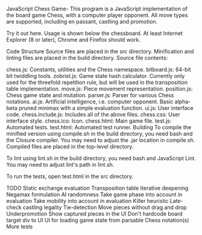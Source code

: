 JavaScript Chess Game-
This program is a JavaScript implementation of the board game Chess, with a computer player opponent. All move types are supported, including en passant, castling and promotion.

Try it out here. Usage is shown below the chessboard. At least Internet Explorer (8 or later), Chrome and Firefox should work.

Code Structure
Source files are placed in the src directory. Minification and linting files are placed in the build directory. Source file contents:

chess.js: Constants, utilities and the Chess namespace.
bitboard.js: 64-bit bit twiddling tools.
zobrist.js: Game state hash calculator. Currently only used for the threefold repetition rule, but will be used in the transposition table implementation.
move.js: Piece movement representation.
position.js: Chess game state and mutation.
parser.js: Parser for various Chess notations.
ai.js: Artificial intelligence, i.e. computer opponent. Basic alpha-beta pruned minimax with a simple evaluation function.
ui.js: User interface code.
chess.include.js: Includes all of the above files.
chess.css: User interface style.
chess.ico: Icon.
chess.html: Main game file.
test.js: Automated tests.
test.html: Automated test runner.
Building
To compile the minified version using compile.sh in the build directory, you need bash and the Closure compiler. You may need to adjust the .jar location in compile.sh. Compiled files are placed in the top-level directory.

To lint using lint.sh in the build directory, you need bash and JavaScript Lint. You may need to adjust lint's path in lint.sh.

To run the tests, open test.html in the src directory.

TODO
Static exchange evaluation
Transposition table
Iterative deepening
Negamax formulation
AI randomness
Take game phase into account in evaluation
Take mobility into account in evaluation
Killer heuristic
Late-check castling legality
Tie-detection
Move pieces without drag and drop
Underpromotion
Show captured pieces in the UI
Don't hardcode board target div to UI
UI for loading game state from parsable Chess notation(s)
More tests
